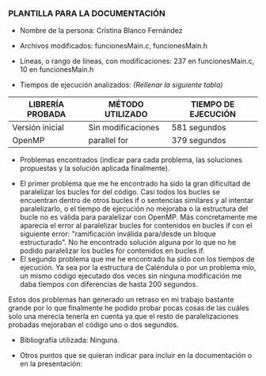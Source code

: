 ### PLANTILLA PARA LA DOCUMENTACIÓN

* Nombre de la persona: Cristina Blanco Fernández


* Archivos modificados: funcionesMain.c, funcionesMain.h


* Líneas, o rango de líneas, con modificaciones: 237 en funcionesMain.c, 10 en funcionesMain.h

* Tiempos de ejecución analizados:
  *(Rellenar la siguiente tabla)*

LIBRERÍA PROBADA | MÉTODO UTILIZADO | TIEMPO DE EJECUCIÓN
---------------- | ---------------- | -------------------
Versión inicial | Sin modificaciones | 581 segundos
OpenMP | parallel for | 379 segundos


* Problemas encontrados (indicar para cada problema, las soluciones propuestas y la solución aplicada finalmente). 
- El primer problema que me he encontrado ha sido la gran dificultad de paralelizar los bucles for del código. 
Casi todos los bucles se encuentran dentro de otros bucles if o sentencias similares y al intentar paralelizarlo, o el tiempo
de ejecución no mejoraba o la estructura del bucle no es válida para paralelizar con OpenMP.
Más concretamente me aparecía el error al paralelizar bucles for contenidos en bucles if con el siguiente error: "ramificación
inválida para/desde un bloque estructurado". No he encontrado solución alguna por lo que no he podido paralelizar los bucles
for contenidos en bucles if.
- El segundo problema que me he encontrado ha sido con los tiempos de ejecución. Ya sea por la estructura de Caléndula o por un 
problema mío, un mismo código ejecutado dos veces sin ninguna modificación me daba tiempos con diferencias de hasta 200 segundos.

Estos dos problemas han generado un retraso en mi trabajo bastante grande por lo que finalmente he podido probar pocas cosas de 
las cuáles solo una merecía tenerla en cuenta ya que el resto de paralelizaciones probadas mejoraban el código uno o dos segundos.

* Bibliografía utilizada:
Ninguna.

* Otros puntos que se quieran indicar para incluir en la documentación o en la presentación:
